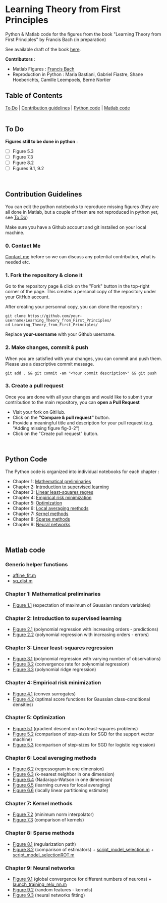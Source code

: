 # Learning Theory from First Principles
Python & Matlab code for the figures from the book "Learning Theory from First Principles" by Francis Bach (in preparation)


See available draft of the book [here](https://www.di.ens.fr/%7Efbach/ltfp_book.pdf).

**Contributors** : 
- Matlab Figures : [Francis Bach](https://www.di.ens.fr/~fbach/)
- Reproduction in Python : Maria Bastiani, Gabriel Fiastre, Shane Hoeberichts, Camille Leempoels, Berné Nortier

## Table of Contents
[To Do](#to-do) | [Contribution guidelines](#contribution-guidelines) | [Python code](#python-code) | [Matlab code](#matlab-code) 
<br>
<br>

## To Do 

**Figures still to be done in python** :

- [ ] Figure 5.3
- [ ] Figure 7.3
- [ ] Figure 8.2
- [ ] Figures 9.1, 9.2

<br>

## Contribution Guidelines
You can edit the python notebooks to reproduce missing figures (they are all done in Matlab, but a couple of them are not reproduced in python yet, see [To Do](#to-do))

Make sure you have a Github account and git installed on your local machine.

### 0. Contact Me 
[Contact me](https://www.di.ens.fr/~fbach/) before so we can discuss any potential contribution, what is needed etc.

### 1. Fork the repository & clone it
Go to the repository page & click on the "Fork" button in the top-right corner of the page. This creates a personal copy of the repository under your GitHub account.

After creating your personnal copy, you can clone the repository :
```
git clone https://github.com/your-username/Learning_Theory_from_First_Principles/
cd Learning_Theory_from_First_Principles/
```
Replace **your-username** with your Github username.

### 2. Make changes, commit & push
When you are satisfied with your changes, you can commit and push them. Please use a descriptive commit message.
```
git add . && git commit -am "<Your commit description>" && git push
```

### 3. Create a pull request
Once you are done with all your changes and would like to submit your contribution to the main repository, you can **open a Pull Request**
- Visit your fork on GitHub.
- Click on the **"Compare & pull request"** button.
- Provide a meaningful title and description for your pull request (e.g. "Adding missing figure fig-3-2")
- Click on the "Create pull request" button.
<br>

## Python Code
The Python code is organized into individual notebooks for each chapter :
- Chapter 1: [Mathematical preliminaries](python/1_mathematical_preliminaries.ipynb)
- Chapter 2: [Introduction to supervised learning](python/2_introduction_supervised_learning.ipynb)
- Chapter 3: [Linear least-squares regres](python/3_least_squares.ipynb)
- Chapter 4: [Empirical risk minimization](python/4_empirical_risk_minimization.ipynb)
- Chapter 5: [Optimization](python/5_optimization.ipynb)
- Chapter 6: [Local averaging methods](python/6_local_averaging.ipynb)
- Chapter 7: [Kernel methods](python/7_kernels.ipynb)
- Chapter 8: [Sparse methods](python/8_model_selection.ipynb)
- Chapter 9: [Neural networks](python/9_neural_networks.ipynb)

<br>

## Matlab code
### Generic helper functions
- [affine_fit.m](/matlab/affine_fit.m)
- [sq_dist.m](/matlab/sq_dist.m)


### Chapter 1: Mathematical preliminaries

- [Figure 1.1](matlab/expectation_of_max.m) (expectation of maximum of Gaussian random variables)


### Chapter 2: Introduction to supervised learning

- [Figure 2.1](matlab/intro_supervised_learning/polynomial_regression.m) (polynomial regression with increasing orders - predictions)
- [Figure 2.2](matlab/polynomial_regression_with_replications.m) (polynomial regression with increasing orders - errors)


### Chapter 3: Linear least-squares regression

- [Figure 3.1](matlab/least_squares/OLS_polynomals_plots.m) (polynomial regression with varying number of observations)
- [Figure 3.2](matlab/least_squares/OLS_polynomals_rates.m) (convergence rate for polynomial regression)
- [Figure 3.3](matlab/least_squares/ridge_regression.m) (polynomial ridge regression)


### Chapter 4: Empirical risk minimization

- [Figure 4.1](matlab/empirical_risk_minimization/plot_losses_theory_class.m) (convex surrogates)
- [Figure 4.2](matlab/empirical_risk_minimization/plot_binary_classification_scores.m) (optimal score functions for Gaussian class-conditional densities)


### Chapter 5: Optimization

- [Figure 5.1](matlab/optimization/grad_descent_comparison.m) (gradient descent on two least-squares problems)
- [Figure 5.2](matlab/optimization/hinge_sgd.m) (comparison of step-sizes for SGD for the support vector machine)
- [Figure 5.3](matlab/optimization/logistic_sgd_saga.m) (comparison of step-sizes for SGD for logistic regression)


### Chapter 6: Local averaging methods

- [Figure 6.2](matlab/local_averaging/regressogram.m) (regressogram in one dimension)
- [Figure 6.3](matlab/local_averaging/knn.m) (k-nearest neighbor in one dimension)
- [Figure 6.4](matlab/local_averaging/nadaraya.m) (Nadaraya-Watson in one dimension)
- [Figure 6.5](matlab/local_averaging/all_learning_curves.m) (learning curves for local averaging)
- [Figure 6.6](matlab/local_averaging/regressogram_poly.m) (locally linear partitioning estimate)


### Chapter 7: Kernel methods

- [Figure 7.2](matlab/kernels/interpolate_kernel.m) (minimum norm interpolator)
- [Figure 7.3](matlab/kernels/kernel_simulations_1d_single_plot.m) (comparison of kernels)


### Chapter 8: Sparse methods

- [Figure 8.1](matlab/model_selection/path_lasso.m) (regularization path)
- [Figure 8.2](matlab/model_selection/model_selection.m) (comparison of estimators) + [script_model_selection.m](matlab/model_selection/script_model_selection.m) +  [script_model_selectionROT.m](matlab/model_selection/script_model_selectionROT.m)


### Chapter 9: Neural networks

- [Figure 9.1](matlab/neural_networks/neural_networks_1d_testerrors.m) (global convergence for different numbers of neurons) + [launch_training_relu_nn.m](matlab/neural_networks/launch_training_relu_nn.m)
- [Figure 9.2](matlab/neural_networks/random_features_interpolation.m) (random features - kernels)
- [Figure 9.3](matlab/neural_networks/neural_networks_1d.m) (neural networks fitting)
